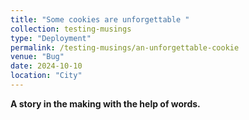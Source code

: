 ```yaml
---
title: "Some cookies are unforgettable "
collection: testing-musings
type: "Deployment"
permalink: /testing-musings/an-unforgettable-cookie
venue: "Bug"
date: 2024-10-10
location: "City"
---
```


**A story in the making with the help of words.**

